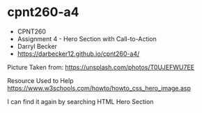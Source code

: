 # cpnt260-a4

- CPNT260
- Assignment 4 - Hero Section with Call-to-Action
- Darryl Becker
- https://darbecker12.github.io/cpnt260-a4/

Picture Taken from: https://unsplash.com/photos/T0UJEFWU7EE


Resource Used to Help
https://www.w3schools.com/howto/howto_css_hero_image.asp

I can find it again by searching HTML Hero Section
